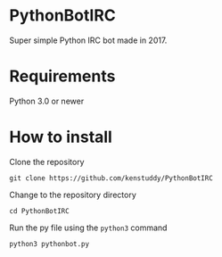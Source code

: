 # PythonBotIRC
Super simple Python IRC bot made in 2017.

# Requirements
Python 3.0 or newer

# How to install
Clone the repository

```git clone https://github.com/kenstuddy/PythonBotIRC```

Change to the repository directory

```cd PythonBotIRC```

Run the py file using the ```python3``` command

```python3 pythonbot.py```
